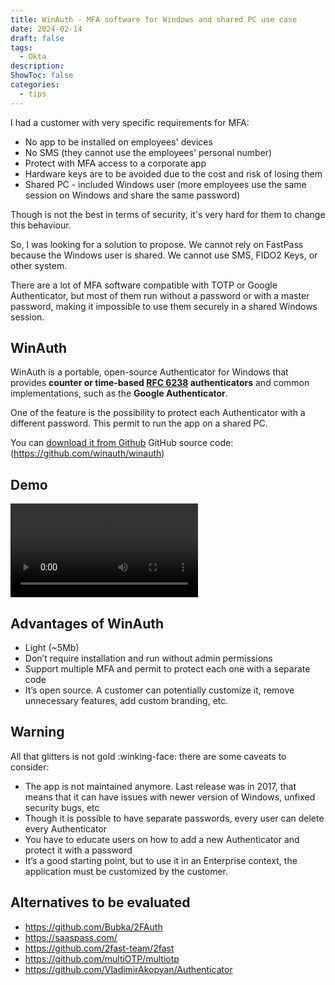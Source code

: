 ```yaml
---
title: WinAuth - MFA software for Windows and shared PC use case
date: 2024-02-14
draft: false
tags:
  - Okta
description: 
ShowToc: false
categories:
  - tips
---
```

I had a customer with very specific requirements for MFA:

- No app to be installed on employees' devices
- No SMS (they cannot use the employees' personal number)
- Protect with MFA access to a corporate app
- Hardware keys are to be avoided due to the cost and risk of losing them
- Shared PC - included Windows user (more employees use the same session on Windows and share the same password)

Though is not the best in terms of security, it's very hard for them to change this behaviour.

So, I was looking for a solution to propose. We cannot rely on FastPass because the Windows user is shared. We cannot use SMS, FIDO2 Keys, or other system.

There are a lot of MFA software compatible with TOTP or Google Authenticator, but most of them run without a password or with a master password, making it impossible to use them securely in a shared Windows session.

## WinAuth

WinAuth is a portable, open-source Authenticator for Windows that provides **counter or time-based [RFC 6238](https://datatracker.ietf.org/doc/html/rfc6238) authenticators** and common implementations, such as the **Google Authenticator**.

One of the feature is the possibility to protect each Authenticator with a different password. This permit to run the app on a shared PC.

You can [download it from Github](https://winauth.github.io/winauth/download.html)
GitHub source code: (https://github.com/winauth/winauth)

## Demo

<video controls preload="metadata" style="max-width:100%">
<source src="./winauth.mp4" type="video/mp4">
</video>


## Advantages of WinAuth

- Light (~5Mb)
- Don’t require installation and run without admin permissions
- Support multiple MFA and permit to protect each one with a separate code
- It’s open source. A customer can potentially customize it, remove unnecessary features, add custom branding, etc.

## Warning

All that glitters is not gold :winking-face: there are some caveats to consider:

- The app is not maintained anymore. Last release was in 2017, that means that it can have issues with newer version of Windows, unfixed security bugs, etc
- Though it is possible to have separate passwords, every user can delete every Authenticator
- You have to educate users on how to add a new Authenticator and protect it with a password
- It’s a good starting point, but to use it in an Enterprise context, the application must be customized by the customer.

## Alternatives to be evaluated

- https://github.com/Bubka/2FAuth
- https://saaspass.com/
- https://github.com/2fast-team/2fast
- https://github.com/multiOTP/multiotp
- https://github.com/VladimirAkopyan/Authenticator